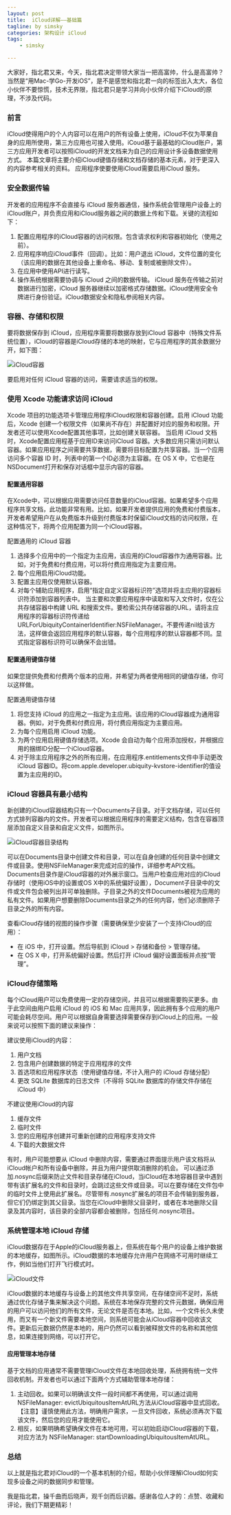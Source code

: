 ```yaml
---
layout: post
title:  iCloud详解——基础篇
tagline: by simsky
categories: 架构设计 iCloud
tags: 
    - simsky

---
```


大家好，指北君又来，今天，指北君决定带领大家当一把高富帅，什么是高富帅？当然是“用Mac-学Go-开发iOS”，是不是感觉和指北君一向的标签出入太大，各位小伙伴不要惊慌，技术无界限，指北君只是学习并向小伙伴介绍下iCloud的原理，不涉及代码。

<!--more-->
### 前言
iCloud使得用户的个人内容可以在用户的所有设备上使用，iCloud不仅为苹果自身的应用所使用，第三方应用也可接入使用。iCoud基于最基础的iCloud账户，第三方应用开发者可以按照iCloud的开发文档来为自己的应用设计多设备数据使用方式。
本篇文章将主要介绍iCloud键值存储和文档存储的基本元素，对于更深入的内容参考相关的资料。
应用程序使要使用iCloud需要启用iCloud 服务。

### 安全数据传输
开发者的应用程序不会直接与 iCloud 服务器通信，操作系统会管理用户设备上的iCloud账户，并负责应用和iCloud服务器之间的数据上传和下载。关键的流程如下：
1. 配置应用程序的iCloud容器的访问权限。包含请求权利和容器初始化（使用之前）。
2. 应用程序响应iCloud事件（回调）。比如：用户退出 iCloud，文件位置的变化（该应用的数据在其他设备上重命名、移动、复制或被删除文件）。
3. 在应用中使用API进行读写。
4. 操作系统根据需要协调与 iCloud 之间的数据传输。
iCloud 服务在传输之前对数据进行加密，iCloud 服务器继续以加密格式存储数据。iCloud使用安全令牌进行身份验证。iCloud数据安全和隐私参阅相关内容。

### 容器、存储和权限
要将数据保存到 iCloud，应用程序需要将数据存放到iCloud 容器中（特殊文件系统位置），iCloud的容器是iCloud存储的本地的映射，它与应用程序的其余数据分开，如下图：
 
![iCloud容器](/assets/images/2021/simsky/architect-icloud-1-1.png)

要启用对任何 iCloud 容器的访问，需要请求适当的权限。

### 使用 Xcode 功能请求访问 iCloud
Xcode 项目的功能选项卡管理应用程序iCloud权限和容器创建。启用 iCloud 功能后，Xcode 创建一个权限文件（如果尚不存在）并配置好对应的服务和权限。开发者还可以使用Xcode配置其他事项，比如创建关联容器。
当启用 iCloud 文档时，Xcode配置应用程基于应用ID来访问iCloud 容器。大多数应用只需访问默认容器。如果应用程序之间需要共享数据，需要将目标配置为共享容器。当一个应用访问多个容器 ID 时，列表中的第一个ID必须为主容器。在 OS X 中，它也是在NSDocument打开和保存对话框中显示内容的容器。

#### 配置通用容器
在Xcode中，可以根据应用需要访问任意数量的iCloud容器。如果希望多个应用程序共享文档，此功能非常有用。比如，如果开发者提供应用的免费和付费版本，开发者希望用户在从免费版本升级到付费版本时保留iCloud文档的访问权限，在这种情况下，将两个应用配置为同一个iCloud容器。

配置通用的 iCloud 容器
1. 选择多个应用中的一个指定为主应用，该应用的iCloud容器作为通用容器。比如，对于免费和付费应用，可以将付费应用指定为主要应用。
2. 每个应用启用iCloud功能。
3. 配置主应用仅使用默认容器。
4. 对每个辅助应用程序，启用“指定自定义容器标识符”选项并将主应用的容器标识符添加到容器列表中。
当主要和次要应用程序中读取和写入文件时，仅在公共存储容器中构建 URL 和搜索文件。要检索公共存储容器的URL，请将主应用程序的容器标识符传递给URLForUbiquityContainerIdentifier:NSFileManager。不要传递nil给该方法，这样做会返回应用程序的默认容器，每个应用程序的默认容器都不同。显式指定容器标识符可以确保不会出错。

#### 配置通用键值存储
如果您提供免费和付费两个版本的应用，并希望为两者使用相同的键值存储，你可以这样做。

配置通用键值存储
1. 将您支持 iCloud 的应用之一指定为主应用。该应用的iCloud容器成为通用容器。例如，对于免费和付费应用，将付费应用指定为主要应用。
2. 为每个应用启用 iCloud 功能。
3. 为两个应用启用键值存储选项。Xcode 会自动为每个应用添加授权，并根据应用的捆绑ID分配一个iCloud容器。
4. 对于除主应用程序之外的所有应用，在应用程序.entitlements文件中手动更改 iCloud 容器ID。将com.apple.developer.ubiquity-kvstore-identifier的值设置为主应用的ID。

### iCloud 容器具有最小结构
新创建的iCloud容器结构只有一个Documents子目录。对于文档存储，可以任何方式排列容器内的文件。开发者可以根据应用程序的需要定义结构，包含在容器顶层添加自定义目录和自定义文件，如图所示。
 
![iCloud容器目录结构](/assets/images/2021/simsky/architect-icloud-1-2.png)

可以在Documents目录中创建文件和目录，可以在自身创建的任何目录中创建文件或目录。使用NSFileManager来完成对应的操作，详细参考API文档。
Documents目录作是iCloud容器的对外展示窗口。当用户检查应用对应的iCloud存储时（使用iOS中的设置或OS X中的系统偏好设置），Document子目录中的文件或文件包会被列出并可单独删除。子目录之外的文件Documents被视为应用的私有文件。如果用户想要删除Documents目录之外的任何内容，他们必须删除子目录之外的所有内容。

查看iCloud存储的视图的操作步骤（需要确保至少安装了一个支持iCloud的应用）：
- 在 iOS 中，打开设置。然后导航到 iCloud > 存储和备份 > 管理存储。
- 在 OS X 中，打开系统偏好设置。然后打开 iCloud 偏好设置面板并点按“管理”。

### iCloud存储策略
每个iCloud用户可以免费使用一定的存储空间，并且可以根据需要购买更多。由于此空间由用户启用 iCloud 的 iOS 和 Mac 应用共享，因此拥有多个应用的用户可能会耗尽空间。用户可以根据自身需要选择需要保存到iCloud上的应用。一般来说可以按照下面的建议来操作：

建议使用iCloud的内容：
1. 用户文档
2. 包含用户创建数据的特定于应用程序的文件
3. 首选项和应用程序状态（使用键值存储，不计入用户的 iCloud 存储分配）
4. 更改 SQLite 数据库的日志文件（不得将 SQLite 数据库的存储文件存储在 iCloud 中）

不建议使用iCloud的内容
1. 缓存文件
2. 临时文件
3. 您的应用程序创建并可重新创建的应用程序支持文件
4. 下载的大数据文件

有时，用户可能想要从 iCloud 中删除内容，需要通过界面提示用户该文档将从iCloud帐户和所有设备中删除，并且为用户提供取消删除的机会。
可以通过添加.nosync后缀来防止文件和目录存储在iCloud，当iCloud在本地容器目录中遇到带有该扩展名的文件和目录时，会跳过这些文件或目录。可以在要存储在文件包中的临时文件上使用此扩展名。尽管带有.nosync扩展名的项目不会传输到服务器，但它们仍绑定到其父目录。当您在iCloud中删除父目录时，或者在本地删除父目录及其内容时，该目录的全部内容都会被删除，包括任何.nosync项目。

### 系统管理本地 iCloud 存储
iCloud数据存在于Apple的iCloud服务器上，但系统在每个用户的设备上维护数据的本地缓存，如图所示。iCloud数据的本地缓存允许用户在网络不可用时继续工作，例如当他们打开飞行模式时。

 ![iCloud文件](/assets/images/2021/simsky/architect-icloud-1-3.png)

iCloud数据的本地缓存与设备上的其他文件共享空间，在存储空间不足时，系统通过优化存储子集来解决这个问题。系统在本地保存完整的文件元数据，确保应用的用户可以访问他们的所有文件，无论文件是否在本地。比如，一个文件长久未使用，而又有一个新文件需要本地空间，则系统可能会从iCloud容器中回收该文件。更新后元数据仍然是本地的，用户仍然可以看到被释放文件的名称和其他信息，如果连接到网络，可以打开它。

#### 应用管理本地存储
基于文档的应用通常不需要管理iCloud文件在本地回收处理，系统拥有统一文件回收机制。开发者也可以通过下面两个方式辅助管理本地存储：
1. 主动回收。如果可以明确该文件一段时间都不再使用，可以通过调用NSFileManager: evictUbiquitousItemAtURL方法从iCloud容器中显式回收。【注意】谨慎使用此方法，明确用户需求，一旦文件回收，系统必须再次下载该文件，然后您的应用才能使用它。
2. 相反，如果明确希望确保文件在本地可用，可以初始启动iCloud容器的下载，对应方法为 NSFileManager: startDownloadingUbiquitousItemAtURL。


### 总结

以上就是指北君对iCloud的一个基本机制的介绍，帮助小伙伴理解iCloud如何实现多设备之间的数据同步和管理。

我是指北君，操千曲而后晓声，观千剑而后识器。感谢各位人才的：点赞、收藏和评论，我们下期更精彩！

